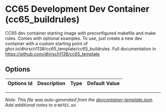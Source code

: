 
# CC65 Development Dev Container (cc65_buildrules)

CC65 dev container starting image with preconfigured makefile and make rules. Comes with optional examples. To use, just create a new dev container with a custom starting point of ghcr.io/dhirsch1138/cc65_template/cc65_buildrules. Full documentation in https://github.com/dhirsch1138/cc65_template

## Options

| Options Id | Description | Type | Default Value |
|-----|-----|-----|-----|




---

_Note: This file was auto-generated from the [devcontainer-template.json](https://github.com/dhirsch1138/cc65_template/blob/main/templates/cc65_buildrules/devcontainer-template.json).  Add additional notes to a `NOTES.md`._
